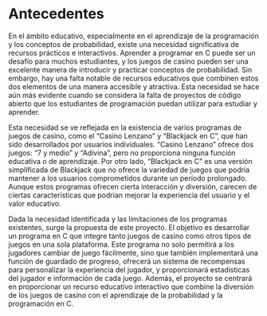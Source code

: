 # Antecedentes
En el ámbito educativo, especialmente en el aprendizaje de la programación y los conceptos de probabilidad, existe una necesidad significativa de recursos prácticos e interactivos. Aprender a programar en C puede ser un desafío para muchos estudiantes, y los juegos de casino pueden ser una excelente manera de introducir y practicar conceptos de probabilidad. Sin embargo, hay una falta notable de recursos educativos que combinen estos dos elementos de una manera accesible y atractiva. Esta necesidad se hace aún más evidente cuando se considera la falta de proyectos de código abierto que los estudiantes de programación puedan utilizar para estudiar y aprender.

Esta necesidad se ve reflejada en la existencia de varios programas de juegos de casino, como el “Casino Lenzano” y “Blackjack en C”, que han sido desarrollados por usuarios individuales. “Casino Lenzano” ofrece dos juegos: “7 y medio” y “Adivina”, pero no proporciona ninguna función educativa o de aprendizaje. Por otro lado, “Blackjack en C” es una versión simplificada de Blackjack que no ofrece la variedad de juegos que podría mantener a los usuarios comprometidos durante un período prolongado. Aunque estos programas ofrecen cierta interacción y diversión, carecen de ciertas características que podrían mejorar la experiencia del usuario y el valor educativo.

Dada la necesidad identificada y las limitaciones de los programas existentes, surge la propuesta de este proyecto. El objetivo es desarrollar un programa en C que integre tanto juegos de casino como otros tipos de juegos en una sola plataforma. Este programa no solo permitirá a los jugadores cambiar de juego fácilmente, sino que también implementará una función de guardado de progreso, ofrecerá un sistema de recompensas para personalizar la experiencia del jugador, y proporcionará estadísticas del jugador e información de cada juego. Además, el proyecto se centrará en proporcionar un recurso educativo interactivo que combine la diversión de los juegos de casino con el aprendizaje de la probabilidad y la programación en C.

